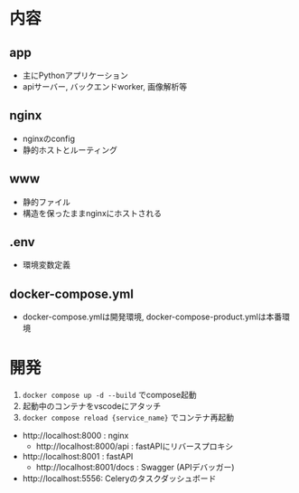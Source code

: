 # 内容
## app
- 主にPythonアプリケーション
- apiサーバー, バックエンドworker, 画像解析等
## nginx
- nginxのconfig
- 静的ホストとルーティング
## www
- 静的ファイル
- 構造を保ったままnginxにホストされる
## .env
- 環境変数定義
## docker-compose.yml
- docker-compose.ymlは開発環境, docker-compose-product.ymlは本番環境

# 開発
1. `docker compose up -d --build` でcompose起動
1. 起動中のコンテナをvscodeにアタッチ
1. `docker compose reload {service_name}` でコンテナ再起動
- http://localhost:8000 : nginx
  - http://localhost:8000/api : fastAPIにリバースプロキシ
- http://localhost:8001 : fastAPI
  - http://localhost:8001/docs : Swagger (APIデバッガー)
- http://localhost:5556: Celeryのタスクダッシュボード
